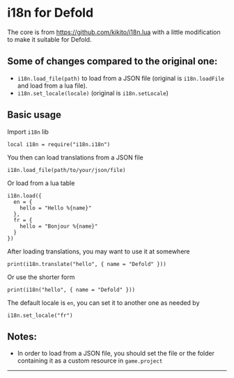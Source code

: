 # i18n for Defold

The core is from https://github.com/kikito/i18n.lua with a little modification to make it suitable for Defold.

## Some of changes compared to the original one:
- `i18n.load_file(path)` to load from a JSON file (original is `i18n.loadFile` and load from a lua file).
- `i18n.set_locale(locale)` (original is `i18n.setLocale`)

## Basic usage
Import `i18n` lib
```
local i18n = require("i18n.i18n")
```

You then can load translations from a JSON file
```
i18n.load_file(path/to/your/json/file)
```

Or load from a lua table
```
i18n.load({
  en = {
    hello = "Hello %{name}"
  },
  fr = {
    hello = "Bonjour %{name}"
  }
})
```

After loading translations, you may want to use it at somewhere
```
print(i18n.translate("hello", { name = "Defold" }))
```
Or use the shorter form
```
print(i18n("hello", { name = "Defold" }))
```

The default locale is `en`, you can set it to another one as needed by
```
i18n.set_locale("fr")
```

## Notes:
- In order to load from a JSON file, you should set the file or the folder containing it as a custom resource in `game.project`

---
